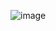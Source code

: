![image](https://user-images.githubusercontent.com/121643396/210110159-0c2830bf-13b8-4058-bc4e-2235db7cb2ea.png)
